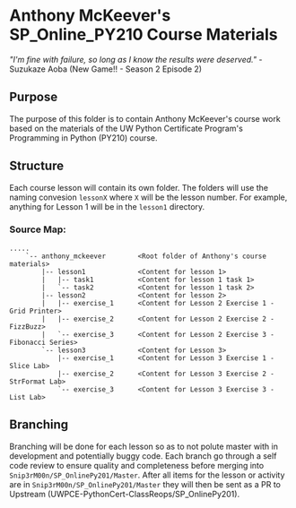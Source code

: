 # Anthony McKeever's SP_Online_PY210 Course Materials

*"I'm fine with failure, so long as I know the results were deserved."* - Suzukaze Aoba (New Game!! - Season 2 Episode 2)

## Purpose

The purpose of this folder is to contain Anthony McKeever's course work based on the materials of the UW Python Certificate Program's Programming in Python (PY210) course.

## Structure

Each course lesson will contain its own folder.  The folders will use the naming convesion `lessonX` where `X` will be the lesson number.  For example, anything for Lesson 1 will be in the `lesson1` directory.

### Source Map:
```
.....
    `-- anthony_mckeever        <Root folder of Anthony's course materials>
        |-- lesson1             <Content for lesson 1>
        |   |-- task1           <Content for lesson 1 task 1>
        |   `-- task2           <Content for lesson 1 task 2>
        |-- lesson2             <Content for lesson 2>
        |   |-- exercise_1      <Content for Lesson 2 Exercise 1 - Grid Printer>
        |   |-- exercise_2      <Content for Lesson 2 Exercise 2 - FizzBuzz>
        |   `-- exercise_3      <Content for Lesson 2 Exercise 3 - Fibonacci Series>
        `-- lesson3             <Content for Lesson 3>
            |-- exercise_1      <Content for Lesson 3 Exercise 1 - Slice Lab>
            |-- exercise_2      <Content for Lesson 3 Exercise 2 - StrFormat Lab>
            `-- exercise_3      <Content for Lesson 3 Exercise 3 - List Lab>
```

## Branching

Branching will be done for each lesson so as to not polute master with in development and potentially buggy code.  Each branch go through a self code review to ensure quality and completeness before merging into `Snip3rM00n/SP_OnlinePy201/Master`.  After all items for the lesson or activity are in `Snip3rM00n/SP_OnlinePy201/Master` they will then be sent as a PR to Upstream (UWPCE-PythonCert-ClassReops/SP_OnlinePy201).
